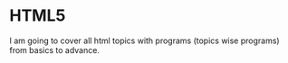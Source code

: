 # HTML5
I am going to cover all html topics with programs (topics wise programs) from basics to advance.
